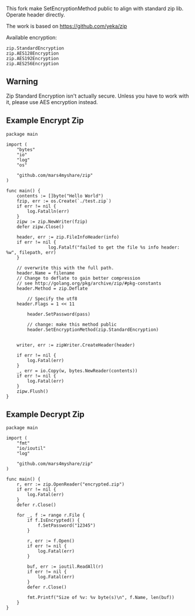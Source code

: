 This fork make SetEncryptionMethod public to align with standard
zip lib. Operate header directly.

The work is based on https://github.com/yeka/zip

Available encryption:

```
zip.StandardEncryption
zip.AES128Encryption
zip.AES192Encryption
zip.AES256Encryption
```

## Warning

Zip Standard Encryption isn't actually secure.
Unless you have to work with it, please use AES encryption instead.

## Example Encrypt Zip

```
package main

import (
	"bytes"
	"io"
	"log"
	"os"

	"github.com/mars4myshare/zip"
)

func main() {
	contents := []byte("Hello World")
	fzip, err := os.Create(`./test.zip`)
	if err != nil {
		log.Fatalln(err)
	}
	zipw := zip.NewWriter(fzip)
	defer zipw.Close()

	header, err := zip.FileInfoHeader(info)
	if err != nil {
                log.Fatalf("failed to get the file %s info header: %w", filepath, err)
	}

	// overwrite this with the full path.
	header.Name = filename
	// Change to deflate to gain better compression
	// see http://golang.org/pkg/archive/zip/#pkg-constants
	header.Method = zip.Deflate

        // Specify the utf8
	header.Flags = 1 << 11

        header.SetPassword(pass)

        // change: make this method public
        header.SetEncryptionMethod(zip.StandardEncryption)


	writer, err := zipWriter.CreateHeader(header)

	if err != nil {
		log.Fatal(err)
	}
	_, err = io.Copy(w, bytes.NewReader(contents))
	if err != nil {
		log.Fatal(err)
	}
	zipw.Flush()
}
```

## Example Decrypt Zip

```
package main

import (
	"fmt"
	"io/ioutil"
	"log"

	"github.com/mars4myshare/zip"
)

func main() {
	r, err := zip.OpenReader("encrypted.zip")
	if err != nil {
		log.Fatal(err)
	}
	defer r.Close()

	for _, f := range r.File {
		if f.IsEncrypted() {
			f.SetPassword("12345")
		}

		r, err := f.Open()
		if err != nil {
			log.Fatal(err)
		}

		buf, err := ioutil.ReadAll(r)
		if err != nil {
			log.Fatal(err)
		}
		defer r.Close()

		fmt.Printf("Size of %v: %v byte(s)\n", f.Name, len(buf))
	}
}
```
